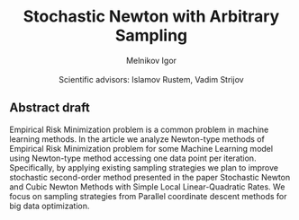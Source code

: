 <div align="center">
  <H1>
    Stochastic Newton with Arbitrary Sampling
  </H1>
  Melnikov Igor
</div>
<div align="center">
 <br>Scientific advisors: Islamov Rustem, Vadim Strijov<br>
</div>

## Abstract draft
Empirical Risk Minimization problem is a common problem in machine learning methods. In the article we analyze Newton-type methods of Empirical Risk Minimization problem for some Machine Learning model using Newton-type method accessing one data point per iteration. Specifically, by applying existing sampling strategies we plan to improve stochastic second-order method presented in the paper Stochastic Newton and Cubic Newton Methods with Simple Local Linear-Quadratic Rates. We focus on sampling strategies from Parallel coordinate descent methods for big data optimization.
